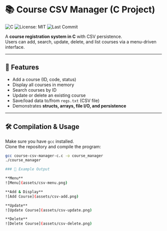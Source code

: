 # 📚 Course CSV Manager (C Project)

![C](https://img.shields.io/badge/language-C-blue)
![License: MIT](https://img.shields.io/badge/License-MIT-green.svg)
![Last Commit](https://img.shields.io/github/last-commit/vhkarpuk/course-csv-manager-c)

A **course registration system in C** with CSV persistence.  
Users can add, search, update, delete, and list courses via a menu-driven interface.

---

## 📌 Features
- Add a course (ID, code, status)
- Display all courses in memory
- Search courses by ID
- Update or delete an existing course
- Save/load data to/from `regs.txt` (CSV file)
- Demonstrates **structs, arrays, file I/O, and persistence**

---

## 🛠️ Compilation & Usage

Make sure you have `gcc` installed.  
Clone the repository and compile the program:

```bash
gcc course-csv-manager-c.c -o course_manager
./course_manager

### 📸 Example Output

**Menu**
![Menu](assets/csv-menu.png)

**Add & Display**
![Add Course](assets/csv-add.png)

**Update**
![Update Course](assets/csv-update.png)

**Delete**
![Delete Course](assets/csv-delete.png)

